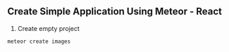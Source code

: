 ## Create Simple Application Using Meteor - React

1. Create empty project

```bash
meteor create images
```